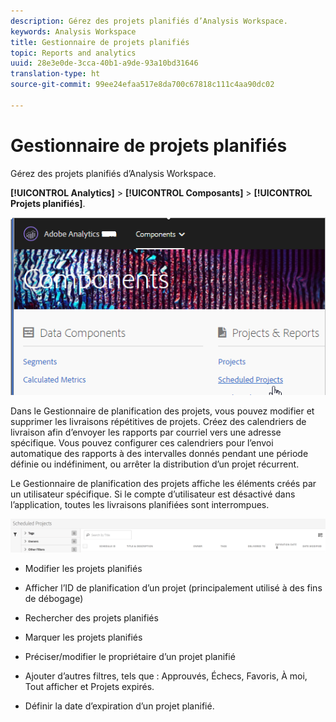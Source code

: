 ```yaml
---
description: Gérez des projets planifiés d’Analysis Workspace.
keywords: Analysis Workspace
title: Gestionnaire de projets planifiés
topic: Reports and analytics
uuid: 28e3e0de-3cca-40b1-a9de-93a10bd31646
translation-type: ht
source-git-commit: 99ee24efaa517e8da700c67818c111c4aa90dc02

---
```



# Gestionnaire de projets planifiés

Gérez des projets planifiés d’Analysis Workspace.

**[!UICONTROL Analytics]** > **[!UICONTROL Composants]** > **[!UICONTROL Projets planifiés]**.

![](assets/components-scheduled-projects.png)

Dans le Gestionnaire de planification des projets, vous pouvez modifier et supprimer les livraisons répétitives de projets. Créez des calendriers de livraison afin d’envoyer les rapports par courriel vers une adresse spécifique. Vous pouvez configurer ces calendriers pour l’envoi automatique des rapports à des intervalles donnés pendant une période définie ou indéfiniment, ou arrêter la distribution d’un projet récurrent.

Le Gestionnaire de planification des projets affiche les éléments créés par un utilisateur spécifique. Si le compte d’utilisateur est désactivé dans l’application, toutes les livraisons planifiées sont interrompues.

![](assets/scheduled-projects.png)

* Modifier les projets planifiés
* Afficher l’ID de planification d’un projet (principalement utilisé à des fins de débogage)
* Rechercher des projets planifiés
* Marquer les projets planifiés
* Préciser/modifier le propriétaire d’un projet planifié
* Ajouter d’autres filtres, tels que : Approuvés, Échecs, Favoris, À moi, Tout afficher et Projets expirés.

* Définir la date d’expiration d’un projet planifié.

